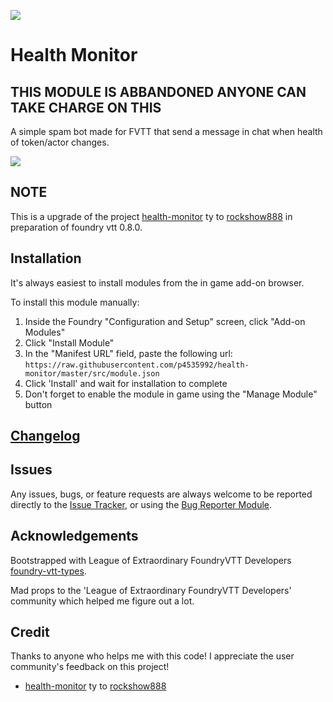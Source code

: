 ![](https://img.shields.io/badge/Foundry-v0.7.9-informational)

# Health Monitor

## THIS MODULE IS ABBANDONED ANYONE CAN TAKE CHARGE ON THIS 

A simple spam bot made for FVTT that send a message in chat when health of token/actor changes.

<img src="https://cdn.discordapp.com/attachments/648215359895240715/713895752555823234/health_monitor.gif"></img>

## NOTE

This is a upgrade of the project [health-monitor](https://github.com/rockshow888/health-monitor) ty to [rockshow888](https://github.com/rockshow888) in preparation of foundry vtt 0.8.0.

## Installation

It's always easiest to install modules from the in game add-on browser.

To install this module manually:
1.  Inside the Foundry "Configuration and Setup" screen, click "Add-on Modules"
2.  Click "Install Module"
3.  In the "Manifest URL" field, paste the following url:
`https://raw.githubusercontent.com/p4535992/health-monitor/master/src/module.json`
4.  Click 'Install' and wait for installation to complete
5.  Don't forget to enable the module in game using the "Manage Module" button

## [Changelog](./changelog.md)

## Issues

Any issues, bugs, or feature requests are always welcome to be reported directly to the [Issue Tracker](https://github.com/p4535992/health-monitor/issues ), or using the [Bug Reporter Module](https://foundryvtt.com/packages/bug-reporter/).


## Acknowledgements

Bootstrapped with League of Extraordinary FoundryVTT Developers  [foundry-vtt-types](https://github.com/League-of-Foundry-Developers/foundry-vtt-types).

Mad props to the 'League of Extraordinary FoundryVTT Developers' community which helped me figure out a lot.

## Credit

Thanks to anyone who helps me with this code! I appreciate the user community's feedback on this project!

- [health-monitor](https://github.com/rockshow888/health-monitor) ty to [rockshow888](https://github.com/rockshow888)

